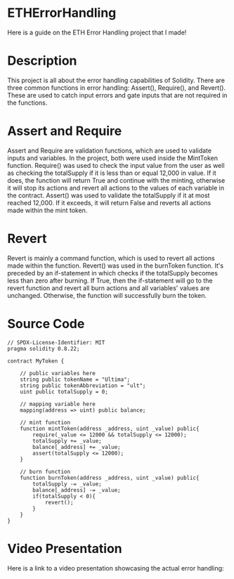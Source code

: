 # ETHErrorHandling
Here is a guide on the ETH Error Handling project that I made!

# Description
This project is all about the error handling capabilities of Solidity. There are three common functions in error handling: Assert(), Require(), and Revert(). These are used to catch input errors and gate inputs that are not required in the functions.

# Assert and Require
Assert and Require are validation functions, which are used to validate inputs and variables. In the project, both were used inside the MintToken function. Require() was used to check the input value from the user as well as checking the totalSupply if it is less than or equal 12,000 in value. If it does, the function will return True and continue with the minting, otherwise it will stop its actions and revert all actions to the values of each variable in the contract. Assert() was used to validate the totalSupply if it at most reached 12,000. If it exceeds, it will return False and reverts all actions made within the mint token.

# Revert
Revert is mainly a command function, which is used to revert all actions made within the function. Revert() was used in the burnToken function. It's preceded by an if-statement in which checks if the totalSupply becomes less than zero after burning. If True, then the if-statement will go to the revert function and revert all burn actions and all variables' values are unchanged. Otherwise, the function will successfully burn the token.

# Source Code
```
// SPDX-License-Identifier: MIT
pragma solidity 0.8.22;

contract MyToken {

    // public variables here
    string public tokenName = "Ultima";
    string public tokenAbbreviation = "ult";
    uint public totalSupply = 0;

    // mapping variable here
    mapping(address => uint) public balance;

    // mint function
    function mintToken(address _address, uint _value) public{
        require(_value <= 12000 && totalSupply <= 12000);
        totalSupply += _value;
        balance[_address] += _value;
        assert(totalSupply <= 12000);
    }

    // burn function
    function burnToken(address _address, uint _value) public{
        totalSupply -= _value;
        balance[_address] -= _value;
        if(totalSupply < 0){
            revert();
        }
    }
}
```

# Video Presentation
Here is a link to a video presentation showcasing the actual error handling: 
